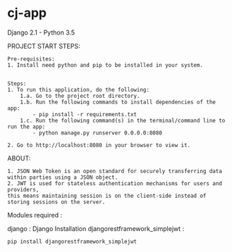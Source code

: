 # cj-app
Django 2.1 - Python 3.5

PROJECT START STEPS:

    Pre-requisites:
    1. Install need python and pip to be installed in your system.


    Steps:
    1. To run this application, do the following:
        1.a. Go to the project root directory.
        1.b. Run the following commands to install dependencies of the app:
        	- pip install -r requirements.txt
        1.c. Run the following command(s) in the terminal/command line to run the app:    
            - python manage.py runserver 0.0.0.0:8080
    
    2. Go to http://localhost:8080 in your browser to view it.


ABOUT:

    1. JSON Web Token is an open standard for securely transferring data within parties using a JSON object.
    2. JWT is used for stateless authentication mechanisms for users and providers, 
    this means maintaining session is on the client-side instead of storing sessions on the server.
    
Modules required :

   django : Django Installation
   djangorestframework_simplejwt :

    pip install djangorestframework_simplejwt

